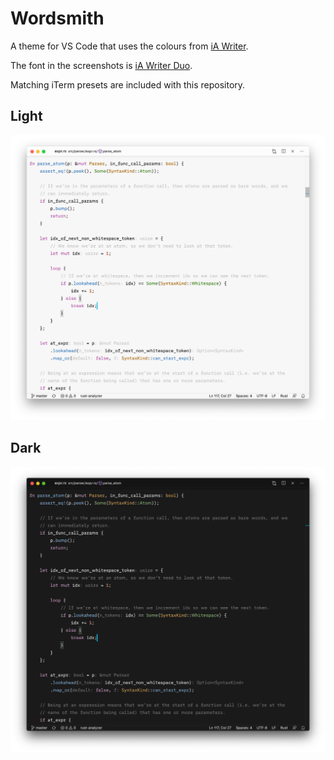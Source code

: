 # Wordsmith

A theme for VS Code that uses the colours from [iA Writer](https://ia.net/writer).

The font in the screenshots is [iA Writer Duo](https://github.com/iaolo/iA-Fonts).

Matching iTerm presets are included with this repository.

## Light

![](https://raw.githubusercontent.com/arzg/resources/master/wordsmith-light.png)

## Dark

![](https://raw.githubusercontent.com/arzg/resources/master/wordsmith-dark.png)
